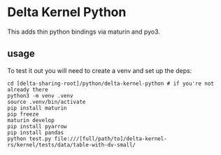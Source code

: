 # Delta Kernel Python

This adds thin python bindings via maturin and pyo3.

## usage
To test it out you will need to create a venv and set up the deps:

    cd [delta-sharing-root]/python/delta-kernel-python # if you're not already there
    python3 -m venv .venv
    source .venv/bin/activate
    pip install maturin
    pip freeze
    maturin develop
    pip install pyarrow
    pip install pandas
    python test.py file:///[full/path/to]/delta-kernel-rs/kernel/tests/data/table-with-dv-small/
